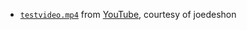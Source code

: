 * [`testvideo.mp4`](testvideo.mp4) from [YouTube](https://youtu.be/Es44QTJmuZ0), courtesy of joedeshon

